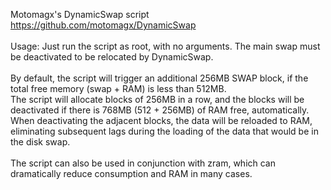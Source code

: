 Motomagx's DynamicSwap script <br>
https://github.com/motomagx/DynamicSwap <br>
 <br>
Usage: Just run the script as root, with no arguments. The main swap must be deactivated to be relocated by DynamicSwap. <br>
 <br>
By default, the script will trigger an additional 256MB SWAP block, if the total free memory (swap + RAM) is less than 512MB. <br>
The script will allocate blocks of 256MB in a row, and the blocks will be deactivated if there is 768MB (512 + 256MB) of RAM free, automatically. <br>
When deactivating the adjacent blocks, the data will be reloaded to RAM, eliminating subsequent lags during the loading of the data that would be in the disk swap. <br>
 <br>
The script can also be used in conjunction with zram, which can dramatically reduce consumption and RAM in many cases. <br>
